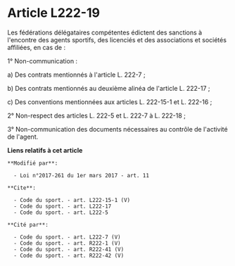 # Article L222-19

Les fédérations délégataires compétentes édictent des sanctions à l'encontre des agents sportifs, des licenciés et des
associations et sociétés affiliées, en cas de : 

1° Non-communication : 

a) Des contrats mentionnés à l'article L. 222-7 ; 

b) Des contrats mentionnés au deuxième alinéa de l'article L. 222-17 ; 

c) Des conventions mentionnées aux articles L. 222-15-1 et L. 222-16 ; 

2° Non-respect des articles L. 222-5 et L. 222-7 à L. 222-18 ; 

3° Non-communication des documents nécessaires au contrôle de l'activité de l'agent.

**Liens relatifs à cet article**

	**Modifié par**:

	  - Loi n°2017-261 du 1er mars 2017 - art. 11

	**Cite**:

	  - Code du sport. - art. L222-15-1 (V)
	  - Code du sport. - art. L222-17
	  - Code du sport. - art. L222-5

	**Cité par**:

	  - Code du sport. - art. L222-7 (V)
	  - Code du sport. - art. R222-1 (V)
	  - Code du sport. - art. R222-41 (V)
	  - Code du sport. - art. R222-42 (V)
